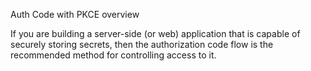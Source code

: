 Auth Code with PKCE overview

If you are building a server-side (or web) application that is capable of securely storing secrets, then the authorization code flow is the recommended method for controlling access to it.
